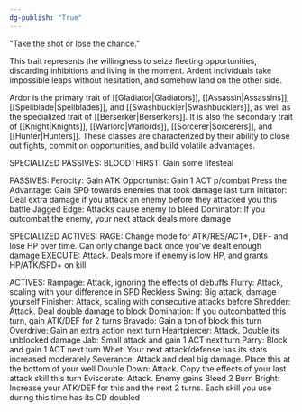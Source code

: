 ```yaml
---
dg-publish: "True"
---
```


"Take the shot or lose the chance."

This trait represents the willingness to seize fleeting opportunities, discarding inhibitions and living in the moment. Ardent individuals take impossible leaps without hesitation, and somehow land on the other side.

Ardor is the primary trait of [[Gladiator|Gladiators]], [[Assassin|Assassins]], [[Spellblade|Spellblades]], and [[Swashbuckler|Swashbucklers]], as well as the specialized trait of [[Berserker|Berserkers]]. It is also the secondary trait of [[Knight|Knights]], [[Warlord|Warlords]], [[Sorcerer|Sorcerers]], and [[Hunter|Hunters]]. These classes are characterized by their ability to close out fights, commit on opportunities, and build volatile advantages.

SPECIALIZED PASSIVES:
BLOODTHIRST: Gain some lifesteal

PASSIVES:
Ferocity: Gain ATK
Opportunist: Gain 1 ACT p/combat
Press the Advantage: Gain SPD towards enemies that took damage last turn
Initiator: Deal extra damage if you attack an enemy before they attacked you this battle
Jagged Edge: Attacks cause enemy to bleed
Dominator: If you outcombat the enemy, your next attack deals more damage

SPECIALIZED ACTIVES:
RAGE: Change mode for ATK/RES/ACT+, DEF- and lose HP over time. Can only change back once you've dealt enough damage
EXECUTE: Attack. Deals more if enemy is low HP, and grants HP/ATK/SPD+ on kill

ACTIVES:
Rampage: Attack, ignoring the effects of debuffs
Flurry: Attack, scaling with your difference in SPD
Reckless Swing: Big attack, damage yourself
Finisher: Attack, scaling with consecutive attacks before
Shredder: Attack. Deal double damage to block
Domination: If you outcombatted this turn, gain ATK/DEF for 2 turns
Bravado: Gain a ton of block this turn
Overdrive: Gain an extra action next turn
Heartpiercer: Attack. Double its unblocked damage
Jab: Small attack and gain 1 ACT next turn
Parry: Block and gain 1 ACT next turn
Whet: Your next attack/defense has its stats increased moderately
Severance: Attack and deal big damage. Place this at the bottom of your well
Double Down: Attack. Copy the effects of your last attack skill this turn
Eviscerate: Attack. Enemy gains Bleed 2
Burn Bright: Increase your ATK/DEF for this and the next 2 turns. Each skill you use during this time has its CD doubled